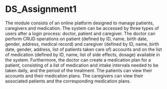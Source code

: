 # DS_Assignment1

  The module consists of an online platform designed to manage patients, caregivers and
medication. The system can be accessed by three types of users after a login process: doctor,
patient and caregiver. The doctor can perform CRUD operations on patient (defined by ID,
name, birth date, gender, address, medical record) and caregiver (defined by ID, name, birth
date, gender, address, list of patients taken care of) accounts and on the list of medication
(defined by ID, name, list of side effects, dosage) available in the system. Furthermore, the
doctor can create a medication plan for a patient, consisting of a list of medication and intake
intervals needed to be taken daily, and the period of the treatment. The patients can view their
accounts and their medication plans. The caregivers can view their associated patients and the
corresponding medication plans. 
